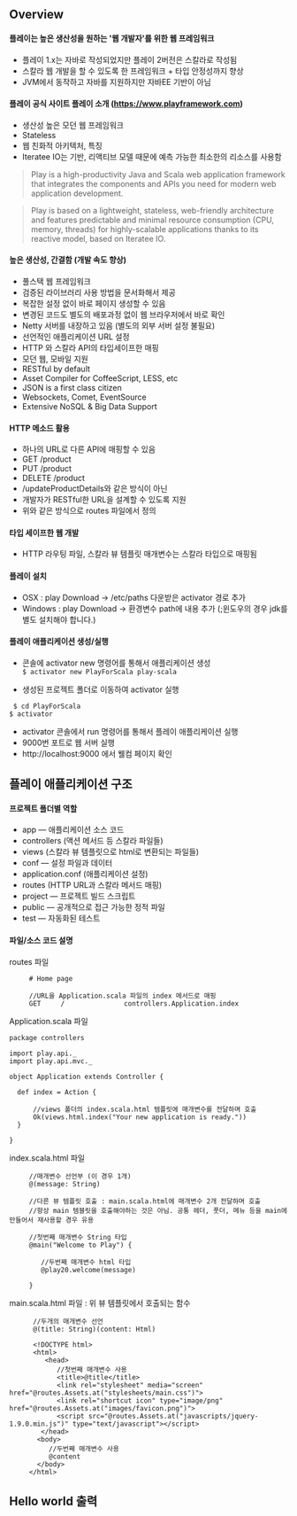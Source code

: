 ## Overview
#### 플레이는 높은 생산성을 원하는 '웹 개발자'를 위한 웹 프레임워크
 - 플레이 1.x는 자바로 작성되었지만 플레이 2버전은 스칼라로 작성됨
 - 스칼라 웹 개발을 할 수 있도록 한 프레임워크 + 타입 안정성까지 향상
 - JVM에서 동작하고 자바를 지원하지만 자바EE 기반이 아님

#### 플레이 공식 사이트 플레이 소개 (https://www.playframework.com)
 - 생산성 높은 모던 웹 프레임워크
 - Stateless
 - 웹 친화적 아키텍처, 특징
 - Iteratee IO는 기반, 리액티브 모델 때문에 예측 가능한 최소한의 리소스를 사용함

> Play is a high-productivity Java and Scala web application framework that integrates the components and APIs you need for modern web application development.

> Play is based on a lightweight, stateless, web-friendly architecture and features predictable and minimal resource consumption (CPU, memory, threads) for highly-scalable applications thanks to its reactive model, based on Iteratee IO.

#### 높은 생산성, 간결함 (개발 속도 향상)
 - 풀스택 웹 프레임워크
  - 검증된 라이브러리 사용 방법을 문서화해서 제공
 - 복잡한 설정 없이 바로 페이지 생성할 수 있음
 - 변경된 코드도 별도의 배포과정 없이 웹 브라우저에서 바로 확인
 - Netty 서버를 내장하고 있음 (별도의 외부 서버 설정 불필요)
 - 선언적인 애플리케이션 URL 설정
 - HTTP 와 스칼라 API의 타입세이프한 매핑
 - 모던 웹, 모바일 지원
  - RESTful by default
  - Asset Compiler for CoffeeScript, LESS, etc
  - JSON is a first class citizen
  - Websockets, Comet, EventSource
  - Extensive NoSQL & Big Data Support

#### HTTP 메소드 활용
 - 하나의 URL로 다른 API에 매핑할 수 있음
  - GET /product
  - PUT /product
  - DELETE /product
 - /updateProductDetails와 같은 방식이 아닌
 - 개발자가 RESTful한 URL을 설계할 수 있도록 지원
  - 위와 같은 방식으로 routes 파일에서 정의


#### 타입 세이프한 웹 개발
 - HTTP 라우팅 파일, 스칼라 뷰 템플릿 매개변수는 스칼라 타입으로 매핑됨

#### 플레이 설치
  - OSX : play Download -> /etc/paths 다운받은 activator 경로 추가
  - Windows : play Download -> 환경변수 path에 내용 추가
    (;윈도우의 경우 jdk를 별도 설치해야 합니다.)

#### 플레이 애플리케이션 생성/실행
  - 콘솔에 activator new 명령어를 통해서 애플리케이션 생성  
   `$ activator new PlayForScala play-scala`

  - 생성된 프로젝트 폴더로 이동하여 activator 실행
   ````
    $ cd PlayForScala
   $ activator
````

  - activator 콘솔에서 run 명령어를 통해서 플레이 애플리케이션 실행
  - 9000번 포트로 웹 서버 실행
   - http://localhost:9000 에서 웰컴 페이지 확인

## 플레이 애플리케이션 구조 
#### 프로젝트 폴더별 역할
  - app — 애플리케이션 소스 코드
   - controllers (액션 메서드 등 스칼라 파일들)
   - views (스칼라 뷰 템플릿으로 html로 변환되는 파일들)
  - conf — 설정 파일과 데이터
   - application.conf (애플리케이션 설정)
   - routes (HTTP URL과 스칼라 메서드 매핑)
  - project — 프로젝트 빌드 스크립트
  - public — 공개적으로 접근 가능한 정적 파일
  - test — 자동화된 테스트

#### 파일/소스 코드 설명 
routes 파일
````
     # Home page
    
     //URL을 Application.scala 파일의 index 메서드로 매핑
     GET     /               controllers.Application.index
````

Application.scala 파일
````
package controllers

import play.api._
import play.api.mvc._

object Application extends Controller {

  def index = Action {
      
      //views 폴더의 index.scala.html 템플릿에 매개변수를 전달하며 호출
      Ok(views.html.index("Your new application is ready."))     
  }

}
````

index.scala.html 파일
````
     //매개변수 선언부 (이 경우 1개)
     @(message: String)  
    
     //다른 뷰 템플릿 호출 : main.scala.html에 매개변수 2개 전달하며 호출
     //항상 main 템블릿을 호출해야하는 것은 아님. 공통 헤더, 풋더, 메뉴 등을 main에 만들어서 재사용할 경우 유용
    
     //첫번째 매개변수 String 타입 
     @main("Welcome to Play") {  

        //두번째 매개변수 html 타입
        @play20.welcome(message) 

     }
````

main.scala.html 파일 : 위 뷰 템플릿에서 호출되는 함수
````
      //두개의 매개변수 선언
      @(title: String)(content: Html)  

      <!DOCTYPE html>
      <html>
         <head>
            //첫번째 매개변수 사용
            <title>@title</title>
            <link rel="stylesheet" media="screen" href="@routes.Assets.at("stylesheets/main.css")">
            <link rel="shortcut icon" type="image/png" href="@routes.Assets.at("images/favicon.png")">
            <script src="@routes.Assets.at("javascripts/jquery-1.9.0.min.js")" type="text/javascript"></script>
        </head>
       <body>
          //두번째 매개변수 사용
          @content
       </body>
     </html>
````

## Hello world 출력
